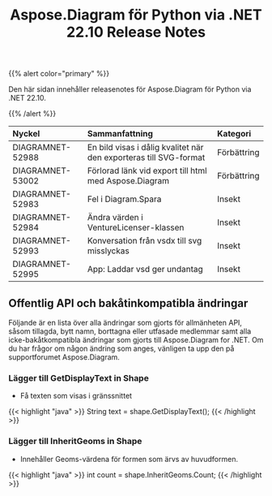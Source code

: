 ﻿---
title: Aspose.Diagram för Python via .NET 22.10 Release Notes
type: docs
weight: 17
url: /sv/python-net/aspose-diagram-for-python-via-net-22-10-release-notes/
---
{{% alert color="primary" %}} 

Den här sidan innehåller releasenotes för Aspose.Diagram för Python via .NET 22.10.

{{% /alert %}} 

|**Nyckel**|**Sammanfattning**|**Kategori**|
|:- |:- |:- |
|DIAGRAMNET-52988|En bild visas i dålig kvalitet när den exporteras till SVG-format|Förbättring|
|DIAGRAMNET-53002|Förlorad länk vid export till html med Aspose.Diagram|Förbättring|
|DIAGRAMNET-52983|Fel i Diagram.Spara|Insekt|
|DIAGRAMNET-52984|Ändra värden i VentureLicenser-klassen|Insekt|
|DIAGRAMNET-52993|Konversation från vsdx till svg misslyckas|Insekt|
|DIAGRAMNET-52995|App: Laddar vsd ger undantag|Insekt|

## **Offentlig API och bakåtinkompatibla ändringar**
Följande är en lista över alla ändringar som gjorts för allmänheten API, såsom tillagda, bytt namn, borttagna eller utfasade medlemmar samt alla icke-bakåtkompatibla ändringar som gjorts till Aspose.Diagram for .NET. Om du har frågor om någon ändring som anges, vänligen ta upp den på supportforumet Aspose.Diagram.

### **Lägger till GetDisplayText in Shape**
- Få texten som visas i gränssnittet

{{< highlight "java" >}}
String text = shape.GetDisplayText();
{{< /highlight >}}

### **Lägger till InheritGeoms in Shape**
- Innehåller Geoms-värdena för formen som ärvs av huvudformen.

{{< highlight "java" >}}
int count = shape.InheritGeoms.Count;
{{< /highlight >}}